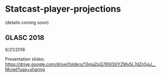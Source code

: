 # Statcast-player-projections

(details coming soon)

## GLASC 2018

6/21/2018

Presentation slides: https://drive.google.com/drive/folders/13maZpQ78Sl3GYZMx5L7dZn5gJ__Mcjwt?usp=sharing

